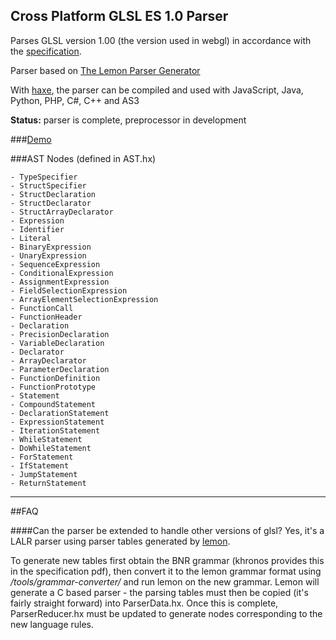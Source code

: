 Cross Platform GLSL ES 1.0 Parser
------

Parses GLSL version 1.00 (the version used in webgl) in accordance with the [specification](https://www.khronos.org/files/opengles_shading_language.pdf). 

Parser based on [The Lemon Parser Generator](http://www.hwaci.com/sw/lemon/)

With [haxe](haxe.org), the parser can be compiled and used with JavaScript, Java, Python, PHP, C#, C++ and AS3

**Status:** parser is complete, preprocessor in development

###[Demo](http://haxiomic.github.io/haxe-glsl-parser/)

###AST Nodes (defined in AST.hx)
```
- TypeSpecifier
- StructSpecifier
- StructDeclaration
- StructDeclarator
- StructArrayDeclarator
- Expression
- Identifier
- Literal
- BinaryExpression
- UnaryExpression
- SequenceExpression
- ConditionalExpression
- AssignmentExpression
- FieldSelectionExpression
- ArrayElementSelectionExpression
- FunctionCall
- FunctionHeader
- Declaration
- PrecisionDeclaration
- VariableDeclaration
- Declarator
- ArrayDeclarator
- ParameterDeclaration
- FunctionDefinition
- FunctionPrototype
- Statement
- CompoundStatement
- DeclarationStatement
- ExpressionStatement
- IterationStatement
- WhileStatement
- DoWhileStatement
- ForStatement
- IfStatement
- JumpStatement
- ReturnStatement
```

------
##FAQ

####Can the parser be extended to handle other versions of glsl?
Yes, it's a LALR parser using parser tables generated by [lemon](http://www.hwaci.com/sw/lemon/).

To generate new tables first obtain the BNR grammar (khronos provides this in the specification pdf), then convert it to the lemon grammar format using */tools/grammar-converter/* and run lemon on the new grammar. Lemon will generate a C based parser - the parsing tables must then be copied (it's fairly straight forward) into ParserData.hx. Once this is complete, ParserReducer.hx must be updated to generate nodes corresponding to the new language rules.